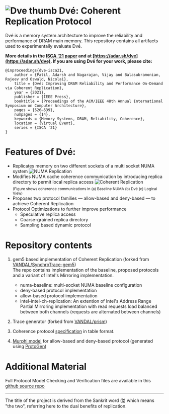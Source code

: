 
# ![Dve thumb](http://timewarp.adarshpatil.in/images/projects/dve/dve-thumb.png) Dvé: Coherent Replication Protocol

Dvé is a memory system architecture to improve the reliability and performance of DRAM main memory. This repository contains all artifacts used to experimentally evaluate Dvé.

**More details in the [ISCA '21 paper](https://www.cs.utah.edu/~rajeev/pubs/isca21.pdf) and at [https://adar.sh/dve](https://adar.sh/dve). If you are using Dvé for your work, please cite:**

```
@inproceedings{dve-isca21,
	author = {Patil, Adarsh and Nagarajan, Vijay and Balasubramonian, Rajeev and Oswald, Nicolai},
	title = {Dvé: Improving DRAM Reliability and Performance On-Demand via Coherent Replication},
	year = {2021},
	publisher = {IEEE Press},
	booktitle = {Proceedings of the ACM/IEEE 48th Annual International Symposium on Computer Architecture},
	pages = {526–539},
	numpages = {14},
	keywords = {Memory Systems, DRAM, Reliability, Coherence},
	location = {Virtual Event},
	series = {ISCA '21}
}
```

# Features of Dvé:
- Replicates memory on two different sockets of a multi socket NUMA system
![NUMA Replication](http://timewarp.adarshpatil.in/images/projects/dve/numa-replication.jpg)
- Modifies NUMA cache coherence communication by introducing replica directory to permit local replica access 
![Coherent Replication](http://timewarp.adarshpatil.in/images/projects/dve/coherent-replication.jpg) <br/>
<sub>(Figure shows coherence communications in (a) Baseline NUMA (b) Dvé (c) Logical View)</sub>
- Proposes two protocol families — allow-based and deny-based — to achieve Coherent Replication 
- Protocol Optimizations to further improve performance 
	- Speculative replica access
	- Coarse-grained replica directory
	- Sampling based dynamic protocol


# Repository contents
1.  gem5 based implementation of Coherent Replication (forked from [VANDAL/SynchroTrace-gem5](https://github.com/VANDAL/SynchroTrace-gem5))\
	The repo contains implementation of the baseline, proposed protocols and a variant of Intel's Mirroring implementation.
	 - numa-baseline: multi-socket NUMA baseline configuration
	 - deny-based protocol implementation
	 - allow-based protocol implementation
	 - intel-intel-ch-replication: An extention of Intel's Address Range Partial Mirroring implementation with read requests load balanced between both channels (requests are alternated between channels)

2. Trace generator (forked from [VANDAL/prism](https://github.com/VANDAL/prism))

3. Coherence protocol [specification](https://github.com/adarshpatil/dve/blob/master/Dve-ISCA21-Appendix.pdf) in table format.

4. [Murphi model](https://github.com/adarshpatil/dve/tree/master/murphi-model) for allow-based and deny-based protocol (generated using [ProtoGen](https://github.com/icsa-caps/ProtoGen))

# Additional Material
Full Protocol Model Checking and Verification files are available in this [github source repo](https://github.com/Errare-humanum-est/Dve_Protocol_Model_Check)

--------------------------------------------------------------
The title of the project is derived from the Sankrit word (द्वे) which means "the two",
referring here to the dual benefits of replication.
